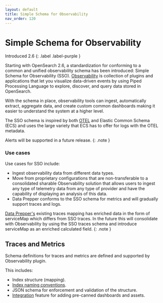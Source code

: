 ```yaml
---
layout: default
title: Simple Schema for Observability
nav_order: 120
---
```


# Simple Schema for Observability
Introduced 2.6
{: .label .label-purple }

Starting with OpenSearch 2.6, a standardization for conforming to a common and unified observability schema has been introduced: Simple Schema for Observability (SSO). [Observability]({{site.url}}{{site.baseurl}}/observing-your-data/index/) is collection of plugins and applications that let you visualize data-driven events by using Piped Processing Language to explore, discover, and query data stored in OpenSearch.

With the schema in place, observability tools can ingest, automatically extract, aggregate data, and create custom common dashboards making it easier to understand the system at a higher level.

The SSO schema is inspired by both [OTEL](https://opentelemetry.io/docs/) and Elastic Common Schema (ECS) and uses the large variety that ECS has to offer for logs with the OTEL metadata.

Alerts will be supported in a future release.
{: .note }

### Use cases

Use cases for SSO include:

- Ingest observability data from different data types.
- Move from proprietary configurations that are non-transferable to a consolidated sharable Observability solution that allows users to ingest any type of telemetry data from any type of provider and have the capability of displaying an analysis of this data.
- Data Prepper conforms to the SSO schema for metrics and will gradually support traces and logs.

[Data Prepper's]({{site.url}}{{site.baseurl}}/data-prepper/index/) existing traces mapping has enriched data in the form of serviceMap which differs from SSO traces. In the future this will consolidate with Observability by using the SSO traces schema and introduce serviceMap as an enriched calculated field.
{: .note }

## Traces and Metrics

Schema definitions for traces and metrics are defined and supported by Observability plugin.

This includes:

- Index structure (mapping).
- [Index naming conventions](https://github.com/opensearch-project/observability/issues/1405).
- JSON schema for enforcement and validation of the structure.
- [Integration](https://github.com/opensearch-project/OpenSearch-Dashboards/issues/3412) feature for adding pre-canned dashboards and assets.
